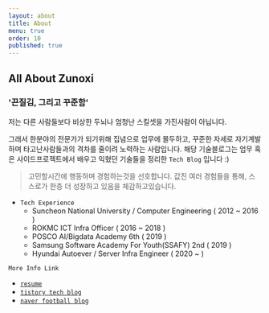 ```yaml
---
layout: about
title: About
menu: true
order: 10
published: true
---
```


## All About Zunoxi

### '끈질김, 그리고 꾸준함' 

저는 다른 사람들보다 비상한 두뇌나 엄청난 스킬셋을 가진사람이 아닙니다. 

그래서 한분야의 전문가가 되기위해 집념으로 업무에 몰두하고, 꾸준한 자세로 자기계발하며 타고난사람들과의 격차를 줄이려 노력하는 사람입니다. 해당 기술블로그는 업무 혹은 사이드프로젝트에서 배우고 익혔던 기술들을 정리한 `Tech Blog` 입니다 :)

>고민할시간에 행동하며 경험하는것을 선호합니다. 값진 여러 경험들을 통해, 스스로가 한층 더 성장하고 있음을 체감하고있습니다.

- `Tech Experience`
	- Suncheon National University / Computer Engineering ( 2012 ~ 2016 )
    - ROKMC ICT Infra Officer ( 2016 ~ 2018 )
    - POSCO AI/Bigdata Academy 6th ( 2019 )
	- Samsung Software Academy For Youth(SSAFY) 2nd ( 2019 )
    - Hyundai Autoever / Server Infra Engineer ( 2020 ~ )
    
`More Info Link`
- [`resume`](http://zunoxi.ddns.net/main.html)
- [`tistory tech blog`](https://zunoxi.tistory.com/)
- [`naver football blog`](https://blog.naver.com/cross9308)
